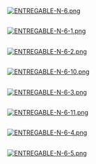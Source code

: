 [![ENTREGABLE-N-6.png](https://i.postimg.cc/L6rgtMWW/ENTREGABLE-N-6.png)](https://postimg.cc/Whw4VxTm)
##

[![ENTREGABLE-N-6-1.png](https://i.postimg.cc/cJcKGtJq/ENTREGABLE-N-6-1.png)](https://postimg.cc/DW8fqZs5)
##

[![ENTREGABLE-N-6-2.png](https://i.postimg.cc/C1LRhMZR/ENTREGABLE-N-6-2.png)](https://postimg.cc/8F9pwSmG)
##
[![ENTREGABLE-N-6-10.png](https://i.postimg.cc/tRFmFX71/ENTREGABLE-N-6-10.png)](https://postimg.cc/Jt4qLCNm)
##
[![ENTREGABLE-N-6-3.png](https://i.postimg.cc/ZnXnxrwN/ENTREGABLE-N-6-3.png)](https://postimg.cc/D4d72bkf)
##

[![ENTREGABLE-N-6-11.png](https://i.postimg.cc/VL1ZR3bK/ENTREGABLE-N-6-11.png)](https://postimg.cc/Dmjcfp6G)
##
[![ENTREGABLE-N-6-4.png](https://i.postimg.cc/VkkGyngM/ENTREGABLE-N-6-4.png)](https://postimg.cc/Cz9HkZWL)
##
[![ENTREGABLE-N-6-5.png](https://i.postimg.cc/nckRw04p/ENTREGABLE-N-6-5.png)](https://postimg.cc/jLD4D63F)
##
